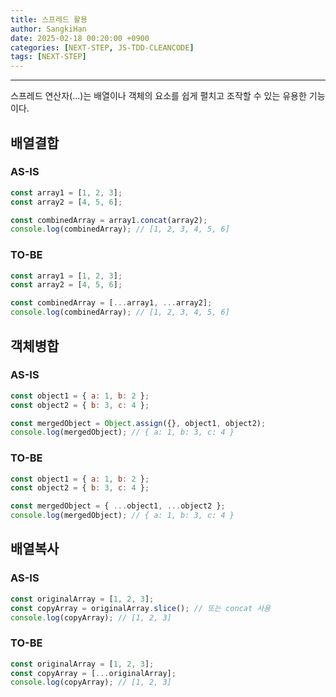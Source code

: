 ```yaml
---
title: 스프레드 활용
author: SangkiHan
date: 2025-02-18 00:20:00 +0900
categories: [NEXT-STEP, JS-TDD-CLEANCODE]
tags: [NEXT-STEP]
---
```

------------

스프레드 연산자(...)는 배열이나 객체의 요소를 쉽게 펼치고 조작할 수 있는 유용한 기능이다.

## 배열결합

### AS-IS
```javascript
const array1 = [1, 2, 3];
const array2 = [4, 5, 6];

const combinedArray = array1.concat(array2);
console.log(combinedArray); // [1, 2, 3, 4, 5, 6]
```

### TO-BE
``` javascript
const array1 = [1, 2, 3];
const array2 = [4, 5, 6];

const combinedArray = [...array1, ...array2];
console.log(combinedArray); // [1, 2, 3, 4, 5, 6]
```

## 객체병합

### AS-IS
```javascript
const object1 = { a: 1, b: 2 };
const object2 = { b: 3, c: 4 };

const mergedObject = Object.assign({}, object1, object2);
console.log(mergedObject); // { a: 1, b: 3, c: 4 }
```

### TO-BE
``` javascript
const object1 = { a: 1, b: 2 };
const object2 = { b: 3, c: 4 };

const mergedObject = { ...object1, ...object2 };
console.log(mergedObject); // { a: 1, b: 3, c: 4 }
```

## 배열복사

### AS-IS
```javascript
const originalArray = [1, 2, 3];
const copyArray = originalArray.slice(); // 또는 concat 사용
console.log(copyArray); // [1, 2, 3]
```

### TO-BE
``` javascript
const originalArray = [1, 2, 3];
const copyArray = [...originalArray];
console.log(copyArray); // [1, 2, 3]
```
